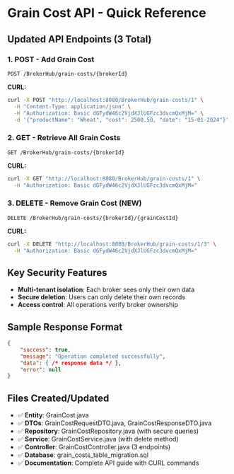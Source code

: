 # Grain Cost API - Quick Reference

## Updated API Endpoints (3 Total)

### 1. POST - Add Grain Cost
```
POST /BrokerHub/grain-costs/{brokerId}
```
**CURL:**
```bash
curl -X POST "http://localhost:8080/BrokerHub/grain-costs/1" \
  -H "Content-Type: application/json" \
  -H "Authorization: Basic dGFydW46c2VjdXJlUGFzc3dvcmQxMjM=" \
  -d '{"productName": "Wheat", "cost": 2500.50, "date": "15-01-2024"}'
```

### 2. GET - Retrieve All Grain Costs
```
GET /BrokerHub/grain-costs/{brokerId}
```
**CURL:**
```bash
curl -X GET "http://localhost:8080/BrokerHub/grain-costs/1" \
  -H "Authorization: Basic dGFydW46c2VjdXJlUGFzc3dvcmQxMjM="
```

### 3. DELETE - Remove Grain Cost (NEW)
```
DELETE /BrokerHub/grain-costs/{brokerId}/{grainCostId}
```
**CURL:**
```bash
curl -X DELETE "http://localhost:8080/BrokerHub/grain-costs/1/3" \
  -H "Authorization: Basic dGFydW46c2VjdXJlUGFzc3dvcmQxMjM="
```

## Key Security Features
- **Multi-tenant isolation**: Each broker sees only their own data
- **Secure deletion**: Users can only delete their own records
- **Access control**: All operations verify broker ownership

## Sample Response Format
```json
{
    "success": true,
    "message": "Operation completed successfully",
    "data": { /* response data */ },
    "error": null
}
```

## Files Created/Updated
- ✅ **Entity**: GrainCost.java
- ✅ **DTOs**: GrainCostRequestDTO.java, GrainCostResponseDTO.java  
- ✅ **Repository**: GrainCostRepository.java (with secure queries)
- ✅ **Service**: GrainCostService.java (with delete method)
- ✅ **Controller**: GrainCostController.java (3 endpoints)
- ✅ **Database**: grain_costs_table_migration.sql
- ✅ **Documentation**: Complete API guide with CURL commands